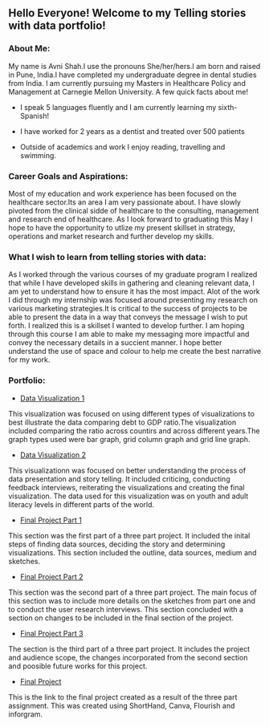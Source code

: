 <h2> Hello Everyone! Welcome to my Telling stories with data portfolio! </h2>

<h3> About Me: </h3> 

 My name is Avni Shah.I use the pronouns She/her/hers.I am born and raised in Pune, India.I have completed my undergraduate degree in dental studies from India. I am currently pursuing my Masters in Healthcare Policy and Management at Carnegie Mellon University. A few quick facts about me! 

 - I speak 5 languages fluently and I am currently learning my sixth- Spanish! 

 - I have worked for 2 years as a dentist and treated over 500 patients 

 - Outside of academics and work I enjoy reading, travelling and swimming. 

<h3> Career Goals and Aspirations: </h3>

 Most of my education and work experience has been focused on the healthcare sector.Its an area I am very passionate about. I have slowly pivoted from the clinical sidde of healthcare to the consulting, management and research end of healthcare. As I look forward to graduating this May I hope to have the opportunity to utlize my present skillset in strategy, operations and market research and further develop my skills. 

<h3> What I wish to learn from telling stories with data:  </h3>

As I worked through the various courses of my graduate program I realized that while I have developed skills in gathering and cleaning relevant data, I am yet to understand how to ensure it has the most impact. Alot of the work I did through my internship was focused around presenting my research on various marketing strategies.It is critical to the success of projects to be able to present the data in a way that conveys the message I wish to put forth. I realized this is a skillset I wanted to develop further. I am hoping through this course I am able to make my messaging more impactful and convey the necessary details in a succient manner. I hope better understand the use of space and colour to help me create the best narrative for my work.

<h3> Portfolio: </h3>


- [Data Visualization 1](DataVisualization2.md)
 
 This visualization was focused on using different types of visualizations to best illustrate the data comparing debt to GDP ratio.The visualization included comparing the ratio across countirs and across different years.The graph types used were bar graph, grid column graph and grid line graph.

- [Data Visualization 2](DataVisualization3.md)

This visualizationn was focused on better understanding the process of data presentation and story telling. It included criticing, conducting feedback interviews, reiterating the visualizations and creating the final visualization. The data used for this visualization was on youth and adult literacy levels in different parts of the world.
 
- [Final Project Part 1](FinalProjectPart1.md)

This section was the first part of a three part project. It included the inital steps of finding data sources, deciding the story and determining visualizations. This section included the outline, data sources, medium and sketches. 

- [Final Project Part 2](FinalProjectPart2.md)

This section was the second part of a three part project. The main focus of this section was to include more details on the sketches from part one and to conduct the user research interviews. This section concluded with a section on changes to be included in the final section of the project.

- [Final Project Part 3](FinalProject3.html)

The section is the third part of a three part project. It includes the project and audience scope, the changes incorporated from the second section and poosible future works for this project.

- [Final Project](https://carnegiemellon.shorthandstories.com/a-seat-at-the-table/index.html)

This is the link to the final project created as a result of the three part assignment. This was created using ShortHand, Canva, Flourish and inforgram.
